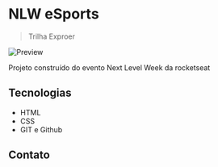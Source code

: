 # NLW eSports 

> Trilha Exproer

![Preview](./)

Projeto construído do evento Next Level Week da rocketseat


## Tecnologias 
- HTML
- CSS
- GIT e Github

## Contato
